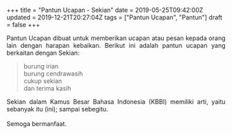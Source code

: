 +++
title = "Pantun Ucapan - Sekian"
date = 2019-05-25T09:42:00Z
updated = 2019-12-21T20:27:04Z
tags = ["Pantun Ucapan", "Pantun"]
draft = false
+++

<div dir="ltr" style="text-align: left;" trbidi="on"><div style="text-align: justify;">Pantun Ucapan dibuat untuk memberikan ucapan atau pesan kepada orang lain dengan harapan kebaikan. Berikut ini adalah pantun ucapan yang berkaitan dengan Sekian:</div><blockquote class="tr_bq"><div style="text-align: left;">burung irian<br />burung cendrawasih<br />cukup sekian<br />dan terima kasih</div></blockquote><div style="text-align: justify;">Sekian dalam Kamus Besar Bahasa Indonesia (KBBI) memiliki arti, yaitu sebanyak itu (ini); sampai sebegitu.</div><div style="text-align: justify;"><br /></div><div style="text-align: justify;">Semoga bermanfaat. </div></div>
